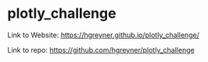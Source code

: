 # plotly_challenge

Link to Website:
https://hgreyner.github.io/plotly_challenge/

Link to repo:
https://github.com/hgreyner/plotly_challenge
